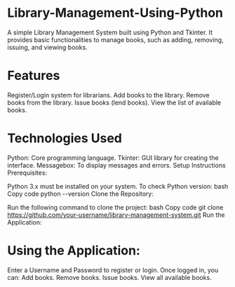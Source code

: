 # Library-Management-Using-Python
A simple Library Management System built using Python and Tkinter. It provides basic functionalities to manage books, such as adding, removing, issuing, and viewing books.

# Features
Register/Login system for librarians.
Add books to the library.
Remove books from the library.
Issue books (lend books).
View the list of available books.
# Technologies Used
Python: Core programming language.
Tkinter: GUI library for creating the interface.
Messagebox: To display messages and errors.
Setup Instructions
Prerequisites:

Python 3.x must be installed on your system.
To check Python version:
bash
Copy code
python --version
Clone the Repository:

Run the following command to clone the project:
bash
Copy code
git clone https://github.com/your-username/library-management-system.git
Run the Application:


# Using the Application:

Enter a Username and Password to register or login.
Once logged in, you can:
Add books.
Remove books.
Issue books.
View all available books.
